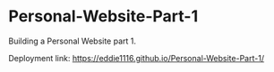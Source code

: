 # Personal-Website-Part-1
Building a Personal Website part 1.

Deployment link: https://eddie1116.github.io/Personal-Website-Part-1/
